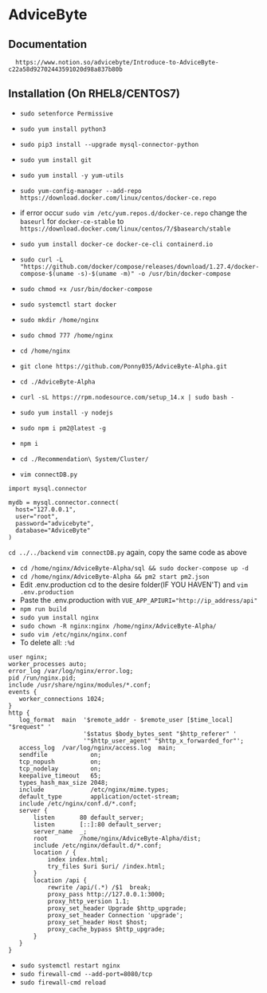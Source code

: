 # AdviceByte

## Documentation 
```
  https://www.notion.so/advicebyte/Introduce-to-AdviceByte-c22a58d92702443591020d98a837b80b
 ```

## Installation (On RHEL8/CENTOS7)

 - `sudo setenforce Permissive`
 - `sudo yum install python3`
 - `sudo pip3 install --upgrade mysql-connector-python`
 - `sudo yum install git`
 - `sudo yum install -y yum-utils`
 - `sudo yum-config-manager --add-repo https://download.docker.com/linux/centos/docker-ce.repo`
 - if error occur `sudo vim /etc/yum.repos.d/docker-ce.repo` change the `baseurl` for `docker-ce-stable` to `https://download.docker.com/linux/centos/7/$basearch/stable `
 - `sudo yum install docker-ce docker-ce-cli containerd.io`
 - `sudo curl -L "https://github.com/docker/compose/releases/download/1.27.4/docker-compose-$(uname -s)-$(uname -m)" -o /usr/bin/docker-compose`
 - `sudo chmod +x /usr/bin/docker-compose`
 - `sudo systemctl start docker`
 
 
 - `sudo mkdir /home/nginx`
 - `sudo chmod 777 /home/nginx`
 - `cd /home/nginx`
 - `git clone https://github.com/Ponny035/AdviceByte-Alpha.git`
 - `cd ./AdviceByte-Alpha`
 - `curl -sL https://rpm.nodesource.com/setup_14.x | sudo bash -`
 - `sudo yum install -y nodejs`
 - `sudo npm i pm2@latest -g`
 - `npm i`
 - `cd ./Recommendation\ System/Cluster/`
 - `vim connectDB.py`
```
import mysql.connector

mydb = mysql.connector.connect(
  host="127.0.0.1",
  user="root",
  password="advicebyte",
  database="AdviceByte"
)

```
 `cd ../../backend`
 `vim connectDB.py` again, copy the same code as above


 - `cd /home/nginx/AdviceByte-Alpha/sql && sudo docker-compose up -d`
 - `cd /home/nginx/AdviceByte-Alpha && pm2 start pm2.json`
 - Edit .env.production cd to the desire folder(IF YOU HAVEN'T) and `vim .env.production`
 - Paste the .env.production with `VUE_APP_APIURI="http://ip_address/api"`
 - `npm run build`
 - `sudo yum install nginx`
 - `sudo chown -R nginx:nginx /home/nginx/AdviceByte-Alpha/`
 - `sudo vim /etc/nginx/nginx.conf`
 - To delete all: ` :%d `
 ```nginx
user nginx;
worker_processes auto;
error_log /var/log/nginx/error.log;
pid /run/nginx.pid;
include /usr/share/nginx/modules/*.conf;
events {
    worker_connections 1024;
}
http {
    log_format  main  '$remote_addr - $remote_user [$time_local] "$request" '
                      '$status $body_bytes_sent "$http_referer" '
                      '"$http_user_agent" "$http_x_forwarded_for"';
    access_log  /var/log/nginx/access.log  main;
    sendfile            on;
    tcp_nopush          on;
    tcp_nodelay         on;
    keepalive_timeout   65;
    types_hash_max_size 2048;
    include             /etc/nginx/mime.types;
    default_type        application/octet-stream;
    include /etc/nginx/conf.d/*.conf;
    server {
        listen       80 default_server;
        listen       [::]:80 default_server;
        server_name  _;
        root         /home/nginx/AdviceByte-Alpha/dist;
        include /etc/nginx/default.d/*.conf;
        location / {
            index index.html;
            try_files $uri $uri/ /index.html;
        }
        location /api {
            rewrite /api/(.*) /$1  break;
            proxy_pass http://127.0.0.1:3000;
            proxy_http_version 1.1;
            proxy_set_header Upgrade $http_upgrade;
            proxy_set_header Connection 'upgrade';
            proxy_set_header Host $host;
            proxy_cache_bypass $http_upgrade;
        }
    }
}
```
- `sudo systemctl restart nginx`
-	`sudo firewall-cmd --add-port=8080/tcp`
-	`sudo firewall-cmd reload`

